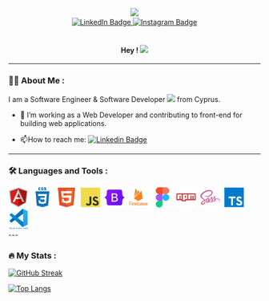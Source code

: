 <div id="header" align="center">
  <img src="https://media.giphy.com/media/qgQUggAC3Pfv687qPC/giphy.gif" width="40%"/>

<div id="badges">
  <a href="https://www.linkedin.com/in/salih-kaymakamo%C4%9Flu-16309a235/">
    <img src="https://img.shields.io/badge/LinkedIn-blue?style=for-the-badge&logo=linkedin&logoColor=white" alt="LinkedIn Badge"/>
  </a>
  <a href="https://www.instagram.com/salihkaymakamoglu/">
    <img src="https://img.shields.io/badge/Instagram-brown?style=for-the-badge&logo=instagram&logoColor=white" alt="Instagram Badge"/>
  </a>
</div>
  <img src="https://komarev.com/ghpvc/?username=Salihkaymakamoglu&style=flat-square&color=blue" alt=""/>  
  <h4>Hey ! <img src="https://media.giphy.com/media/hvRJCLFzcasrR4ia7z/giphy.gif" width="30px"/> </h4>
  </div>
  
  ---

### :woman_technologist: About Me :
I am a Software Engineer & Software Developer <img src="https://media.giphy.com/media/WUlplcMpOCEmTGBtBW/giphy.gif" width="30"> from Cyprus.
- :telescope: I’m working as a Web Developer and contributing to front-end for building web applications.

- :mailbox:How to reach me: <a href="https://www.linkedin.com/in/salih-kaymakamo%C4%9Flu-16309a235/"> ![Linkedin Badge](https://img.shields.io/badge/-SALİH-blue?style=flat&logo=Linkedin&logoColor=white)</a>
 ---
### :hammer_and_wrench: Languages and Tools :
<div>
  <img src="https://github.com/devicons/devicon/blob/master/icons/angularjs/angularjs-original.svg" title="Angular" alt="Angular" width="40" height="40"/>&nbsp;
  <img src="https://github.com/devicons/devicon/blob/master/icons/css3/css3-plain-wordmark.svg"  title="CSS3" alt="CSS" width="40" height="40"/>&nbsp;
  <img src="https://github.com/devicons/devicon/blob/master/icons/html5/html5-original.svg" title="HTML5" alt="HTML" width="40" height="40"/>&nbsp;
  <img src="https://github.com/devicons/devicon/blob/master/icons/javascript/javascript-original.svg" title="JavaScript" alt="JavaScript" width="40" height="40"/>&nbsp;
  <img src="https://github.com/devicons/devicon/blob/master/icons/bootstrap/bootstrap-original.svg" title="bootstrap" alt="bootstrap" width="40" height="40"/>&nbsp;
  <img src="https://github.com/devicons/devicon/blob/master/icons/firebase/firebase-plain-wordmark.svg" title="Firebase" alt="Firebase" width="40" height="40"/>&nbsp;
  <img src="https://github.com/devicons/devicon/blob/master/icons/figma/figma-original.svg" title="figma" alt="figma" width="40" height="40"/>&nbsp;
  <img src="https://github.com/devicons/devicon/blob/master/icons/npm/npm-original-wordmark.svg" title="npm" alt="npm" width="40" height="40"/>&nbsp;
  <img src="https://github.com/devicons/devicon/blob/master/icons/sass/sass-original.svg" title="sass" alt="sass" width="40" height="40"/>&nbsp;
  <img src="https://github.com/devicons/devicon/blob/master/icons/typescript/typescript-original.svg" title="typescript" alt="typescript" width="40" height="40"/>&nbsp;
  <img src="https://github.com/devicons/devicon/blob/master/icons/vscode/vscode-original-wordmark.svg" title="vscode" **alt="vscode" width="40" height="40"/>
</div>
---

### :fire: My Stats :
[![GitHub Streak](http://github-readme-streak-stats.herokuapp.com?user=Salihkaymakamoglu&theme=dark&background=000000)](https://git.io/streak-stats)

[![Top Langs](https://github-readme-stats.vercel.app/api/top-langs/?username=Salihkaymakamoglu&layout=compact&theme=vision-friendly-dark)](https://github.com/anuraghazra/github-readme-stats)
